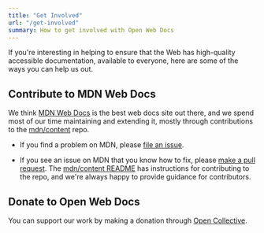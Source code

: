 ```yaml
---
title: "Get Involved"
url: "/get-involved"
summary: How to get involved with Open Web Docs
---
```

If you're interesting in helping to ensure that the Web has high-quality accessible documentation, available to everyone, here are some of the  ways you can help us out.

## Contribute to MDN Web Docs

We think [MDN Web Docs](https://developer.mozilla.org/) is the best web docs site out there, and we spend most of our time maintaining and extending it, mostly through contributions to the [mdn/content](https://github.com/mdn/content) repo.

- If you find a problem on MDN, please [file an issue](https://github.com/mdn/content/issues).

- If you see an issue on MDN that you know how to fix, please [make a pull request](https://github.com/mdn/content/pulls). The [mdn/content README](https://github.com/mdn/content) has instructions for contributing to the repo, and we're always happy to provide guidance for contributors.

## Donate to Open Web Docs

You can support our work by making a donation through [Open Collective](https://opencollective.com/open-web-docs/).
